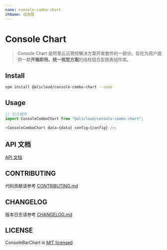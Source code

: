 ```yaml
---
name: console-combo-chart
zhName: 组合图
---
```


# Console Chart

> Console Chart 是阿里云云管控解决方案开发套件的一部分。旨在为用户提供一款**开箱即用、统一视觉方案**的线柱组合型图表组件库。

## Install

```bash
npm install @alicloud/console-combo-chart --save
```

## Usage

```js
// 引入组件
import ConsoleComboChart from "@alicloud/console-combo-chart";

<ConsoleComboChart data={data} config={config} />;
```

## API 文档

[API 文档](https://www.yuque.com/books/share/7440794a-4a7c-4930-a1e4-f06cdd6d804f)

## CONTRIBUTING

代码贡献请参考 [CONTRIBUTING.md](CONTRIBUTING.md)

## CHANGELOG

版本日志请参考 [CHANGELOG.md](CHANGELOG.md)

## LICENSE

ConsoleBarChart is [MIT licensed](https://github.com/aliyun/alibabacloud-console-chart/blob/master/LICENSE)
